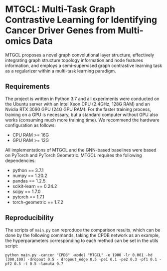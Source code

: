 # MTGCL: Multi-Task Graph Contrastive Learning for Identifying Cancer Driver Genes from Multi-omics Data

MTGCL proposes a novel graph convolutional layer structure, effectively integrating graph structure topology information and node features information, and employs a semi-supervised graph contrastive learning task as a regularizer within a multi-task learning paradigm. 

## Requirements
The project is written in Python 3.7 and all experiments were conducted on the Ubuntu server with an Intel Xeon CPU (2.4GHz, 128G RAM) and an Nvidia RTX 3090 GPU (24G GPU RAM). For the faster training process, training on a GPU is necessary, but a standard computer without GPU also works (consuming much more training time). 
We recommend the hardware configuration as follows:

- CPU RAM >= 16G
- GPU RAM >= 12G

All implementations of MTGCL and the GNN-based baselines were based on PyTorch and PyTorch Geometric. MTGCL requires the following dependencies:

- python == 3.7.1
- numpy == 1.20.2
- pandas == 1.2.5
- scikit-learn == 0.24.2
- scipy == 1.7.0
- pytorch == 1.7.1
- torch-geometric == 1.7.2


## Reproducibility
The scripts of `main.py` can reproduce the comparison results, which can be done by the following commands, taking the CPDB network as an example, the hyperparameters corresponding to each method can be set in the utils script:

``` 
python main.py -cancer "CPDB" -model "MTGCL" -e 1900 -lr 0.001 -hd [300,100] -dropout 0.5 - dropout_edge 0.5 -pe1 0.1 -pe2 0.3 -pf1 0.1 -pf2 0.5 -t 0.5 -lamuta 0.7 
```





